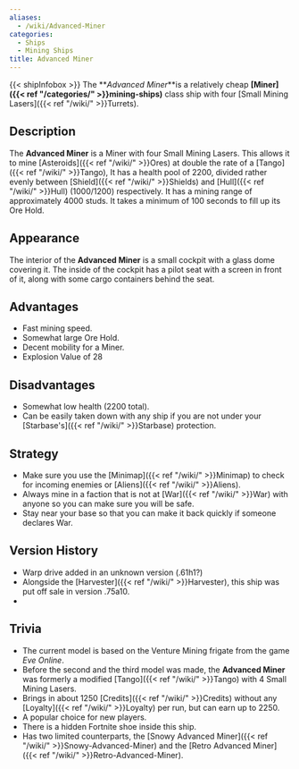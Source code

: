 ```yaml
---
aliases:
  - /wiki/Advanced-Miner
categories:
  - Ships
  - Mining Ships
title: Advanced Miner
---
```


{{< shipInfobox >}} The **_Advanced Miner_**is a relatively cheap **[Miner]({{< ref "/categories/" >}}mining-ships)** class ship with four [Small Mining Lasers]({{< ref "/wiki/" >}}Turrets).

## Description

The **Advanced Miner** is a Miner with four Small Mining Lasers. This allows it to mine [Asteroids]({{< ref "/wiki/" >}}Ores) at double the rate of a [Tango]({{< ref "/wiki/" >}}Tango), It has a health pool of 2200, divided rather evenly between [Shield]({{< ref "/wiki/" >}}Shields) and [Hull]({{< ref "/wiki/" >}}Hull) (1000/1200) respectively. It has a mining range of approximately 4000 studs. It takes a minimum of 100 seconds to fill up its Ore Hold.

## Appearance

The interior of the **Advanced Miner** is a small cockpit with a glass dome covering it. The inside of the cockpit has a pilot seat with a screen in front of it, along with some cargo containers behind the seat.

## Advantages

- Fast mining speed.
- Somewhat large Ore Hold.
- Decent mobility for a Miner.
- Explosion Value of 28

## Disadvantages

- Somewhat low health (2200 total).
- Can be easily taken down with any ship if you are not under your [Starbase's]({{< ref "/wiki/" >}}Starbase) protection.

## Strategy

- Make sure you use the [Minimap]({{< ref "/wiki/" >}}Minimap) to check for incoming enemies or [Aliens]({{< ref "/wiki/" >}}Aliens).
- Always mine in a faction that is not at [War]({{< ref "/wiki/" >}}War) with anyone so you can make sure you will be safe.
- Stay near your base so that you can make it back quickly if someone declares War.

## Version History

- Warp drive added in an unknown version (.61h1?)
- Alongside the [Harvester]({{< ref "/wiki/" >}}Harvester), this ship was put off sale in version .75a10.
-

## Trivia

- The current model is based on the Venture Mining frigate from the game _Eve Online_.
- Before the second and the third model was made, the **Advanced Miner** was formerly a modified [Tango]({{< ref "/wiki/" >}}Tango) with 4 Small Mining Lasers.
- Brings in about 1250 [Credits]({{< ref "/wiki/" >}}Credits) without any [Loyalty]({{< ref "/wiki/" >}}Loyalty) per run, but can earn up to 2250.
- A popular choice for new players.
- There is a hidden Fortnite shoe inside this ship.
- Has two limited counterparts, the [Snowy Advanced Miner]({{< ref "/wiki/" >}}Snowy-Advanced-Miner) and the [Retro Advanced Miner]({{< ref "/wiki/" >}}Retro-Advanced-Miner).
